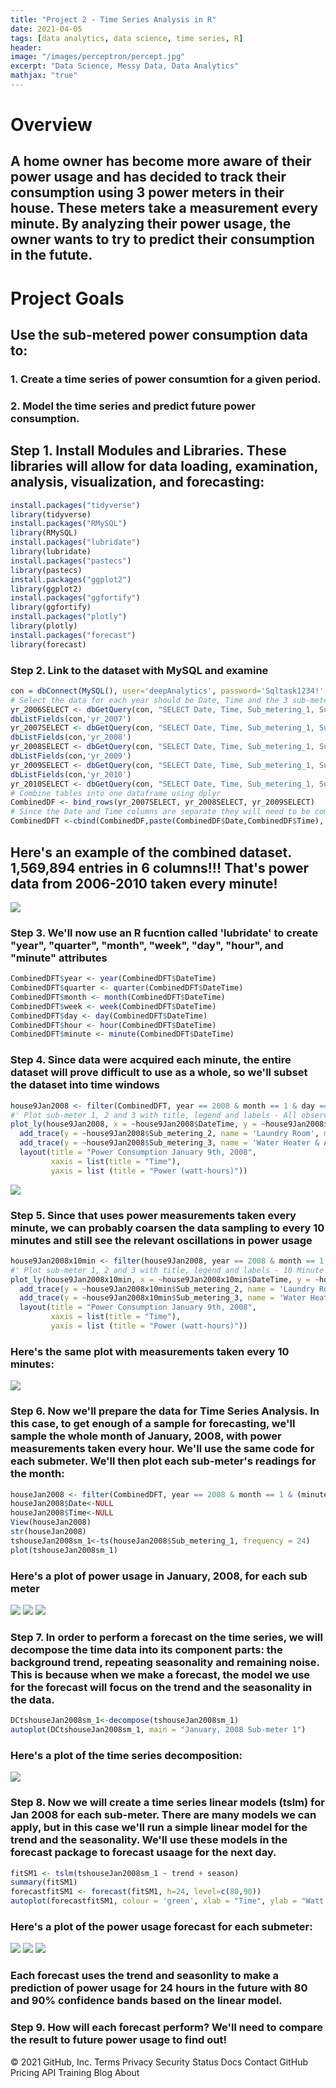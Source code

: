 ```yaml
---
title: "Project 2 - Time Series Analysis in R"
date: 2021-04-05
tags: [data analytics, data science, time series, R]
header:
image: "/images/perceptron/percept.jpg"
excerpt: "Data Science, Messy Data, Data Analytics"
mathjax: "true"
---
```


# Overview
## A home owner has become more aware of their power usage and has decided to track their consumption using 3 power meters in their house.  These meters take a measurement every minute.  By analyzing their power usage, the owner wants to try to predict their consumption in the futute.
# Project Goals
## Use the sub-metered power consumption data to:
### 1. Create a time series of power consumtion for a given period.
### 2. Model the time series and predict future power consumption. 
## Step 1. Install Modules and Libraries.  These libraries will allow for data loading, examination, analysis, visualization, and forecasting:
```r
install.packages("tidyverse")
library(tidyverse)
install.packages("RMySQL")
library(RMySQL)
install.packages("lubridate")
library(lubridate)
install.packages("pastecs")
library(pastecs)
install.packages("ggplot2")
library(ggplot2)
install.packages("ggfortify")
library(ggfortify)
install.packages("plotly")
library(plotly)
install.packages("forecast")
library(forecast)
```
### Step 2. Link to the dataset with MySQL and examine 
```r
con = dbConnect(MySQL(), user='deepAnalytics', password='Sqltask1234!', dbname='dataanalytics2018', host='data-analytics-2018.cbrosir2cswx.us-east-1.rds.amazonaws.com')
# Select the data for each year should be Date, Time and the 3 sub-meter attributes.
yr_2006SELECT <- dbGetQuery(con, "SELECT Date, Time, Sub_metering_1, Sub_metering_2, Sub_metering_3 FROM yr_2006")
dbListFields(con,'yr_2007')
yr_2007SELECT <- dbGetQuery(con, "SELECT Date, Time, Sub_metering_1, Sub_metering_2, Sub_metering_3 FROM yr_2007")
dbListFields(con,'yr_2008')
yr_2008SELECT <- dbGetQuery(con, "SELECT Date, Time, Sub_metering_1, Sub_metering_2, Sub_metering_3 FROM yr_2008")
dbListFields(con,'yr_2009')
yr_2009SELECT <- dbGetQuery(con, "SELECT Date, Time, Sub_metering_1, Sub_metering_2, Sub_metering_3 FROM yr_2009")
dbListFields(con,'yr_2010')
yr_2010SELECT <- dbGetQuery(con, "SELECT Date, Time, Sub_metering_1, Sub_metering_2, Sub_metering_3 FROM yr_2010")
# Combine tables into one dataframe using dplyr
CombinedDF <- bind_rows(yr_2007SELECT, yr_2008SELECT, yr_2009SELECT)
# Since the Date and Time columns are separate they will need to be combined within the dataset in order to convert them to the correct format for time series analysis. 
CombinedDFT <-cbind(CombinedDF,paste(CombinedDF$Date,CombinedDF$Time), stringsAsFactors=FALSE)
```
## Here's an example of the combined dataset.  1,569,894 entries in 6 columns!!!  That's power data from 2006-2010 taken every minute!

<img src="/images/Combined%20DFT.jpg">

### Step 3. We'll now use an R fucntion called 'lubridate' to create "year", "quarter", "month", "week", "day", "hour", and "minute" attributes

```r
CombinedDFT$year <- year(CombinedDFT$DateTime)
CombinedDFT$quarter <- quarter(CombinedDFT$DateTime)
CombinedDFT$month <- month(CombinedDFT$DateTime)
CombinedDFT$week <- week(CombinedDFT$DateTime)
CombinedDFT$day <- day(CombinedDFT$DateTime)
CombinedDFT$hour <- hour(CombinedDFT$DateTime)
CombinedDFT$minute <- minute(CombinedDFT$DateTime)
```
### Step 4. Since data were acquired each minute, the entire dataset will prove difficult to use as a whole, so we'll subset the dataset into time windows
```r
house9Jan2008 <- filter(CombinedDFT, year == 2008 & month == 1 & day == 9)
#' Plot sub-meter 1, 2 and 3 with title, legend and labels - All observations 
plot_ly(house9Jan2008, x = ~house9Jan2008$DateTime, y = ~house9Jan2008$Sub_metering_1, name = 'Kitchen', type = 'scatter', mode = 'lines') %>%
  add_trace(y = ~house9Jan2008$Sub_metering_2, name = 'Laundry Room', mode = 'lines') %>%
  add_trace(y = ~house9Jan2008$Sub_metering_3, name = 'Water Heater & AC', mode = 'lines') %>%
  layout(title = "Power Consumption January 9th, 2008",
         xaxis = list(title = "Time"),
         yaxis = list (title = "Power (watt-hours)"))
```

![](RobBBQ.github.io/blob/master/images/Jan%209%20power%20consumption%20all.jpeg)

### Step 5. Since that uses power measurements taken every minute, we can probably coarsen the data sampling to every 10 minutes and still see the relevant oscillations in power usage
```r
house9Jan2008x10min <- filter(house9Jan2008, year == 2008 & month == 1 & day == 9 & (minute == 0 | minute == 10 | minute == 20 | minute == 30 | minute == 40 | minute == 50))
#' Plot sub-meter 1, 2 and 3 with title, legend and labels - 10 Minute frequency
plot_ly(house9Jan2008x10min, x = ~house9Jan2008x10min$DateTime, y = ~house9Jan2008x10min$Sub_metering_1, name = 'Kitchen', type = 'scatter', mode = 'lines') %>%
  add_trace(y = ~house9Jan2008x10min$Sub_metering_2, name = 'Laundry Room', mode = 'lines') %>%
  add_trace(y = ~house9Jan2008x10min$Sub_metering_3, name = 'Water Heater & AC', mode = 'lines') %>%
  layout(title = "Power Consumption January 9th, 2008",
         xaxis = list(title = "Time"),
         yaxis = list (title = "Power (watt-hours)"))
```
### Here's the same plot with measurements taken every 10 minutes:


![](/images/Jan%209th%20power%20consumption%2010%20min.jpeg)

### Step 6. Now we'll prepare the data for Time Series Analysis.  In this case, to get enough of a sample for forecasting, we'll sample the whole month of January, 2008, with power measurements taken every hour.  We'll use the same code for each submeter.  We'll then plot each sub-meter's readings for the month:
```r
houseJan2008 <- filter(CombinedDFT, year == 2008 & month == 1 & (minute == 0))
houseJan2008$Date<-NULL
houseJan2008$Time<-NULL
View(houseJan2008)
str(houseJan2008)
tshouseJan2008sm_1<-ts(houseJan2008$Sub_metering_1, frequency = 24)
plot(tshouseJan2008sm_1)
```
### Here's a plot of power usage in January, 2008, for each sub meter
![](https://github.com/RobBBQ/RobBBQ.github.io/blob/master/images/Jan%202008%20sm1%20kitchen.jpeg)
![](https://github.com/RobBBQ/RobBBQ.github.io/blob/master/images/Jan2008%20sm2%20laundry.jpeg)
![](https://github.com/RobBBQ/RobBBQ.github.io/blob/master/images/Jan2008%20sm3%20WHAC.jpeg)
### Step 7. In order to perform a forecast on the time series, we will decompose the time data into its component parts: the background trend, repeating seasonality and remaining noise.  This is because when we make a forecast, the model we use for the forecast will focus on the trend and the seasonality in the data.
```r
DCtshouseJan2008sm_1<-decompose(tshouseJan2008sm_1)
autoplot(DCtshouseJan2008sm_1, main = "January, 2008 Sub-meter 1")
```
### Here's a plot of the time series decomposition: 

![](https://github.com/RobBBQ/RobBBQ.github.io/blob/master/images/Jan%202008%20sm1%20kitchen%20decomp.jpeg)

### Step 8. Now we will create a time series linear models (tslm) for Jan 2008 for each sub-meter.  There are many models we can apply, but in this case we'll run a simple linear model for the trend and the seasonality.  We'll use these models in the forecast package to forecast usaage for the next day.
```r
fitSM1 <- tslm(tshouseJan2008sm_1 ~ trend + season) 
summary(fitSM1)
forecastfitSM1 <- forecast(fitSM1, h=24, level=c(80,90))
autoplot(forecastfitSM1, colour = 'green', xlab = "Time", ylab = "Watt Hours", main = "January, 2008 Sub-meter 1")
```
### Here's a plot of the power usage forecast for each submeter:  
![](https://github.com/RobBBQ/RobBBQ.github.io/blob/master/images/Jan2008%20sm1%20kitchen%20forecast.jpeg)
![](https://github.com/RobBBQ/RobBBQ.github.io/blob/master/images/Jan2008%20sm2%20laundry%20forecast.jpeg)
![](https://github.com/RobBBQ/RobBBQ.github.io/blob/master/images/Jan2008%20sm3%20WHAC%20forecast.jpeg)
### Each forecast uses the trend and seasonlity to make a prediction of power usage for 24 hours in the future with 80 and 90% confidence bands based on the linear model. 
### Step 9. How will each forecast perform?  We'll need to compare the result to future power usage to find out!



© 2021 GitHub, Inc.
Terms
Privacy
Security
Status
Docs
Contact GitHub
Pricing
API
Training
Blog
About


